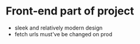 # Front-end part of project
- sleek and relatively modern design
- fetch urls must've be changed on prod